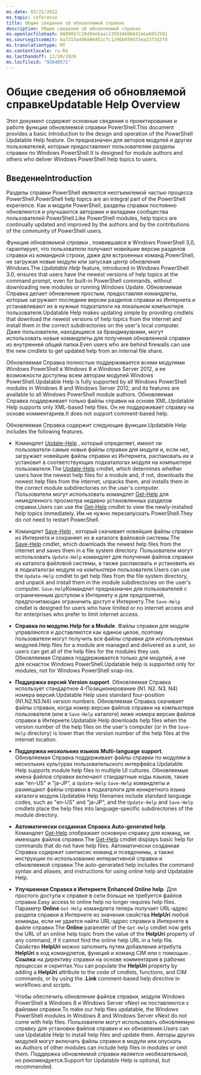 ```yaml
---
ms.date: 03/22/2012
ms.topic: reference
title: Общие сведения об обновляемой справке
description: Общие сведения об обновляемой справке
ms.openlocfilehash: b8008b7c28d94ebaac135934606042e6a6053591
ms.sourcegitcommit: ba7315a496986451cfc1296b659d73ea2373d3f0
ms.translationtype: MT
ms.contentlocale: ru-RU
ms.lasthandoff: 12/10/2020
ms.locfileid: "92649571"
---
```

# <a name="updatable-help-overview"></a><span data-ttu-id="2940d-103">Общие сведения об обновляемой справке</span><span class="sxs-lookup"><span data-stu-id="2940d-103">Updatable Help Overview</span></span>

<span data-ttu-id="2940d-104">Этот документ содержит основные сведения о проектировании и работе функции обновляемой справки PowerShell.</span><span class="sxs-lookup"><span data-stu-id="2940d-104">This document provides a basic introduction to the design and operation of the PowerShell Updatable Help feature.</span></span> <span data-ttu-id="2940d-105">Он предназначен для авторов модулей и других пользователей, которые предоставляют пользователям разделы справки по Windows PowerShell.</span><span class="sxs-lookup"><span data-stu-id="2940d-105">It is designed for module authors and others who deliver Windows PowerShell help topics to users.</span></span>

## <a name="introduction"></a><span data-ttu-id="2940d-106">Введение</span><span class="sxs-lookup"><span data-stu-id="2940d-106">Introduction</span></span>

<span data-ttu-id="2940d-107">Разделы справки PowerShell являются неотъемлемой частью процесса PowerShell.</span><span class="sxs-lookup"><span data-stu-id="2940d-107">PowerShell help topics are an integral part of the PowerShell experience.</span></span> <span data-ttu-id="2940d-108">Как и модули PowerShell, разделы справки постоянно обновляются и улучшаются авторами и вкладами сообщества пользователей PowerShell.</span><span class="sxs-lookup"><span data-stu-id="2940d-108">Like PowerShell modules, help topics are continually updated and improved by the authors and by the contributions of the community of PowerShell users.</span></span>

<span data-ttu-id="2940d-109">Функция *обновляемой справки* , появившаяся в Windows PowerShell 3,0, гарантирует, что пользователи получают новейшие версии разделов справки из командной строки, даже для встроенных команд PowerShell, не загружая новые модули или запуская центр обновления Windows.</span><span class="sxs-lookup"><span data-stu-id="2940d-109">The *Updatable Help* feature, introduced in Windows PowerShell 3.0, ensures that users have the newest versions of help topics at the command prompt, even for built-in PowerShell commands, without downloading new modules or running Windows Update.</span></span> <span data-ttu-id="2940d-110">Обновляемая Справка делает обновление простым, предоставляя командлеты, которые загружают последние версии разделов справки из Интернета и устанавливают их в нужные подкаталоги на локальном компьютере пользователя.</span><span class="sxs-lookup"><span data-stu-id="2940d-110">Updatable Help makes updating simple by providing cmdlets that download the newest versions of help topics from the internet and install them in the correct subdirectories on the user's local computer.</span></span> <span data-ttu-id="2940d-111">Даже пользователи, находящиеся за брандмауэрами, могут использовать новые командлеты для получения обновленной справки из внутренней общей папки.</span><span class="sxs-lookup"><span data-stu-id="2940d-111">Even users who are behind firewalls can use the new cmdlets to get updated help from an internal file share.</span></span>

<span data-ttu-id="2940d-112">Обновляемая Справка полностью поддерживается всеми модулями Windows PowerShell в Windows 8 и Windows Server 2012, а ее возможности доступны всем авторам модулей Windows PowerShell.</span><span class="sxs-lookup"><span data-stu-id="2940d-112">Updatable Help is fully supported by all Windows PowerShell modules in Windows 8 and Windows Server 2012, and its features are available to all Windows PowerShell module authors.</span></span> <span data-ttu-id="2940d-113">Обновляемая Справка поддерживает только файлы справки на основе XML.</span><span class="sxs-lookup"><span data-stu-id="2940d-113">Updatable Help supports only XML-based help files.</span></span> <span data-ttu-id="2940d-114">Он не поддерживает справку на основе комментариев.</span><span class="sxs-lookup"><span data-stu-id="2940d-114">It does not support comment-based help.</span></span>

<span data-ttu-id="2940d-115">Обновляемая Справка содержит следующие функции.</span><span class="sxs-lookup"><span data-stu-id="2940d-115">Updatable Help includes the following features.</span></span>

- <span data-ttu-id="2940d-116">Командлет [Update-Help](/powershell/module/Microsoft.PowerShell.Core/Update-Help) , который определяет, имеют ли пользователи самые новые файлы справки для модуля и, если нет, загружает новейшие файлы справки из Интернета, распаковать их и установит в соответствующих подкаталогах модуля на компьютере пользователя.</span><span class="sxs-lookup"><span data-stu-id="2940d-116">The [Update-Help](/powershell/module/Microsoft.PowerShell.Core/Update-Help) cmdlet, which determines whether users have the newest help files for a module and, if not, downloads the newest help files from the internet, unpacks them, and installs them in the correct module subdirectories on the user's computer.</span></span> <span data-ttu-id="2940d-117">Пользователи могут использовать командлет [Get-Help](/powershell/module/Microsoft.PowerShell.Core/Get-Help) для немедленного просмотра недавно установленных разделов справки.</span><span class="sxs-lookup"><span data-stu-id="2940d-117">Users can use the [Get-Help](/powershell/module/Microsoft.PowerShell.Core/Get-Help) cmdlet to view the newly-installed help topics immediately.</span></span> <span data-ttu-id="2940d-118">Им не нужно перезапускать PowerShell.</span><span class="sxs-lookup"><span data-stu-id="2940d-118">They do not need to restart PowerShell.</span></span>

- <span data-ttu-id="2940d-119">Командлет [Save-Help](/powershell/module/Microsoft.PowerShell.Core/Save-Help) , который скачивает новейшие файлы справки из Интернета и сохраняет их в каталоге файловой системы.</span><span class="sxs-lookup"><span data-stu-id="2940d-119">The [Save-Help](/powershell/module/Microsoft.PowerShell.Core/Save-Help) cmdlet, which downloads the newest help files from the internet and saves them in a file system directory.</span></span> <span data-ttu-id="2940d-120">Пользователи могут использовать `Update-Help` командлет для получения файлов справки из каталога файловой системы, а также распаковать и установить их в подкаталогах модуля на компьютере пользователя.</span><span class="sxs-lookup"><span data-stu-id="2940d-120">Users can use the `Update-Help` cmdlet to get help files from the file system directory, and unpack and install them in the module subdirectories on the user's computer.</span></span> <span data-ttu-id="2940d-121">`Save-Help`Командлет предназначен для пользователей с ограниченным доступом к Интернету и для предприятий, предпочитающих ограничить доступ к Интернету.</span><span class="sxs-lookup"><span data-stu-id="2940d-121">The `Save-Help` cmdlet is designed for users who have limited or no internet access and for enterprises who prefer to limit internet access.</span></span>

- <span data-ttu-id="2940d-122">**Справка по модулю**.</span><span class="sxs-lookup"><span data-stu-id="2940d-122">**Help for a Module**.</span></span> <span data-ttu-id="2940d-123">Файлы справки для модуля управляются и доставляются как единое целое, поэтому пользователи могут получить все файлы справки для используемых модулей.</span><span class="sxs-lookup"><span data-stu-id="2940d-123">Help files for a module are managed and delivered as a unit, so users can get all of the help files for the modules they use.</span></span> <span data-ttu-id="2940d-124">Обновляемая Справка поддерживается только для модулей, а не для оснасток Windows PowerShell.</span><span class="sxs-lookup"><span data-stu-id="2940d-124">Updatable help is supported only for modules, not for Windows PowerShell snap-ins.</span></span>

- <span data-ttu-id="2940d-125">**Поддержка версий**.</span><span class="sxs-lookup"><span data-stu-id="2940d-125">**Version support**.</span></span> <span data-ttu-id="2940d-126">Обновляемая Справка использует стандартное 4-Позиционирование (N1. N2. N3. N4) номера версий.</span><span class="sxs-lookup"><span data-stu-id="2940d-126">Updatable Help uses standard four-position (N1.N2.N3.N4) version numbers.</span></span>
  <span data-ttu-id="2940d-127">Обновляемая Справка скачивает файлы справки, когда номер версии файлов справки на компьютере пользователя (или в `Save-Help` каталоге) ниже номера версии файлов справки в Интернете.</span><span class="sxs-lookup"><span data-stu-id="2940d-127">Updatable Help downloads help files when the version number of the help files on the user's computer (or in the `Save-Help` directory) is lower than the version number of the help files at the internet location.</span></span>

- <span data-ttu-id="2940d-128">**Поддержка нескольких языков**.</span><span class="sxs-lookup"><span data-stu-id="2940d-128">**Multi-language support**.</span></span> <span data-ttu-id="2940d-129">Обновляемая Справка поддерживает файлы справки по модулям в нескольких культурах пользовательского интерфейса.</span><span class="sxs-lookup"><span data-stu-id="2940d-129">Updatable Help supports module help files in multiple UI cultures.</span></span>
  <span data-ttu-id="2940d-130">Обновляемые имена файлов справки включают стандартные коды языков, такие как "en-US" и "ja-JP", а `Update-Help` `Save-Help` командлеты и размещают файлы справки в подкаталоги для конкретного языка каталога модуля.</span><span class="sxs-lookup"><span data-stu-id="2940d-130">Updatable Help filenames include standard language codes, such as "en-US" and "ja-JP", and the `Update-Help` and `Save-Help` cmdlets place the help files into language-specific subdirectories of the module directory.</span></span>

- <span data-ttu-id="2940d-131">**Автоматически созданная Справка**.</span><span class="sxs-lookup"><span data-stu-id="2940d-131">**Auto-generated help**.</span></span> <span data-ttu-id="2940d-132">Командлет [Get-Help](/powershell/module/Microsoft.PowerShell.Core/Get-Help) отображает основную справку для команд, не имеющих файлов справки.</span><span class="sxs-lookup"><span data-stu-id="2940d-132">The [Get-Help](/powershell/module/Microsoft.PowerShell.Core/Get-Help) cmdlet displays basic help for commands that do not have help files.</span></span> <span data-ttu-id="2940d-133">Автоматически созданная Справка содержит синтаксис команд и псевдонимы, а также инструкции по использованию интерактивной справки и обновляемой справки.</span><span class="sxs-lookup"><span data-stu-id="2940d-133">The auto-generated help includes the command syntax and aliases, and instructions for using online help and Updatable Help.</span></span>

- <span data-ttu-id="2940d-134">**Улучшенная Справка в Интернете**.</span><span class="sxs-lookup"><span data-stu-id="2940d-134">**Enhanced Online help**.</span></span> <span data-ttu-id="2940d-135">Для простого доступа к справке в сети больше не требуется файлов справки.</span><span class="sxs-lookup"><span data-stu-id="2940d-135">Easy access to online help no longer requires help files.</span></span> <span data-ttu-id="2940d-136">Параметр **Online** `Get-Help` командлета теперь получает URL-адрес раздела справки в Интернете из значения свойства **HelpUri** любой команды, если не удается найти URL-адрес справки в Интернете в файле справки.</span><span class="sxs-lookup"><span data-stu-id="2940d-136">The **Online** parameter of the `Get-Help` cmdlet now gets the URL of an online help topic from the value of the **HelpUri** property of any command, if it cannot find the online help URL in a help file.</span></span> <span data-ttu-id="2940d-137">Свойство **HelpUri** можно заполнить путем добавления атрибута **HelpUri** в код командлетов, функций и команд CIM или с помощью **. Ссылка** на директиву справки на основе комментария в рабочих процессах и скриптах.</span><span class="sxs-lookup"><span data-stu-id="2940d-137">You can populate the **HelpUri** property by adding a **HelpUri** attribute to the code of cmdlets, functions, and CIM commands, or by using the **.Link** comment-based help directive in workflows and scripts.</span></span>

  <span data-ttu-id="2940d-138">Чтобы обеспечить обновление файлов справки, модули Windows PowerShell в Windows 8 и Windows Server vNext не поставляются с файлами справки.</span><span class="sxs-lookup"><span data-stu-id="2940d-138">To make our help files updatable, the Windows PowerShell modules in Windows 8 and Windows Server vNext do not come with help files.</span></span> <span data-ttu-id="2940d-139">Пользователи могут использовать обновляемую справку для установки файлов справки и их обновления.</span><span class="sxs-lookup"><span data-stu-id="2940d-139">Users can use Updatable Help to install help files and update them.</span></span> <span data-ttu-id="2940d-140">Авторы других модулей могут включать файлы справки в модули или опускать их.</span><span class="sxs-lookup"><span data-stu-id="2940d-140">Authors of other modules can include help files in modules or omit them.</span></span> <span data-ttu-id="2940d-141">Поддержка обновляемой справки является необязательной, но рекомендуется.</span><span class="sxs-lookup"><span data-stu-id="2940d-141">Support for Updatable Help is optional, but recommended.</span></span>
